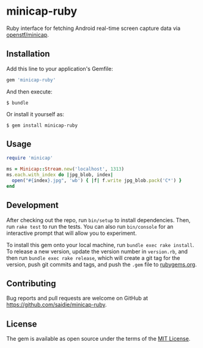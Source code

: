 # minicap-ruby

Ruby interface for fetching Android real-time screen capture data via [openstf/minicap](https://github.com/openstf/minicap).

## Installation

Add this line to your application's Gemfile:

```ruby
gem 'minicap-ruby'
```

And then execute:

    $ bundle

Or install it yourself as:

    $ gem install minicap-ruby

## Usage

```ruby
require 'minicap'

ms = Minicap::Stream.new('localhost', 1313)
ms.each.with_index do |jpg_blob, index|
  open("#{index}.jpg", 'wb') { |f| f.write jpg_blob.pack('C*') }
end
```

## Development

After checking out the repo, run `bin/setup` to install dependencies. Then, run `rake test` to run the tests. You can also run `bin/console` for an interactive prompt that will allow you to experiment.

To install this gem onto your local machine, run `bundle exec rake install`. To release a new version, update the version number in `version.rb`, and then run `bundle exec rake release`, which will create a git tag for the version, push git commits and tags, and push the `.gem` file to [rubygems.org](https://rubygems.org).

## Contributing

Bug reports and pull requests are welcome on GitHub at https://github.com/saidie/minicap-ruby.

## License

The gem is available as open source under the terms of the [MIT License](https://opensource.org/licenses/MIT).
